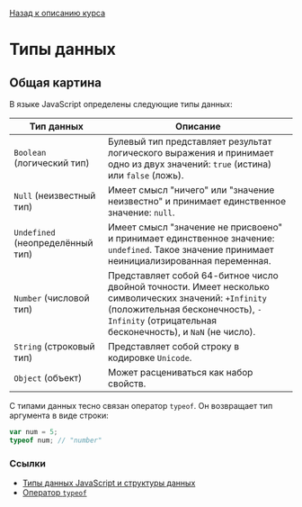 [Назад к описанию курса](../../README.md)

# Типы данных

## Общая картина

В языке JavaScript определены следующие типы данных:

Тип данных                     | Описание
-------------------------------|---------
`Boolean` (логический тип)       | Булевый тип представляет результат логического выражения и принимает одно из двух значений: `true` (истина) или `false` (ложь).
`Null` (неизвестный тип)         | Имеет смысл "ничего" или "значение неизвестно" и принимает единственное значение: `null`.
`Undefined` (неопределённый тип) | Имеет смысл "значение не присвоено" и принимает единственное значение: `undefined`. Такое значение принимает неинициализированная переменная.
`Number` (числовой тип)          | Представляет собой 64-битное число двойной точности. Имеет несколько символических значений: `+Infinity` (положительная бесконечность), `-Infinity` (отрицательная бесконечность), и `NaN` (не число).
`String` (строковый тип)         | Представляет собой строку в кодировке `Unicode`.
`Object` (объект)                | Может расцениваться как набор свойств.

С типами данных тесно связан оператор `typeof`. Он возвращает тип аргумента в виде строки:

```js
var num = 5;
typeof num; // "number"
```

### Ссылки

- [Типы данных JavaScript и структуры данных](https://developer.mozilla.org/ru/docs/Web/JavaScript/Data_structures)
- [Оператор `typeof`](https://developer.mozilla.org/ru/docs/Web/JavaScript/Reference/Operators/typeof)